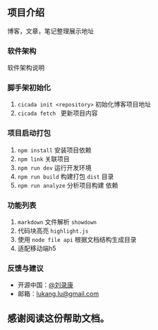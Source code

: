 ## 项目介绍

博客，文章，笔记整理展示地址

### 软件架构

软件架构说明

### 脚手架初始化

1. `cicada init <repository>` 初始化博客项目地址
2. `cicada fetch ` 更新项目内容


### 项目启动打包

1. `npm install` 安装项目依赖
2. `npm link` 关联项目
3. `npm run dev` 运行开发环境
4. `npm run build` 构建打包 `dist` 目录
5. `npm run analyze` 分析项目构建 依赖

### 功能列表

1. `markdown` 文件解析 `showdown`
2. 代码块高亮 `highlight.js`
3. 使用 `node file api` 根据文档结构生成目录
4. 适配移动端h5

### 反馈与建议

- 开源中国：[@刘录康](http://git.oschina.net/liulukang)
- 邮箱：<lukang.lu@gmail.com>

感谢阅读这份帮助文档。
---------